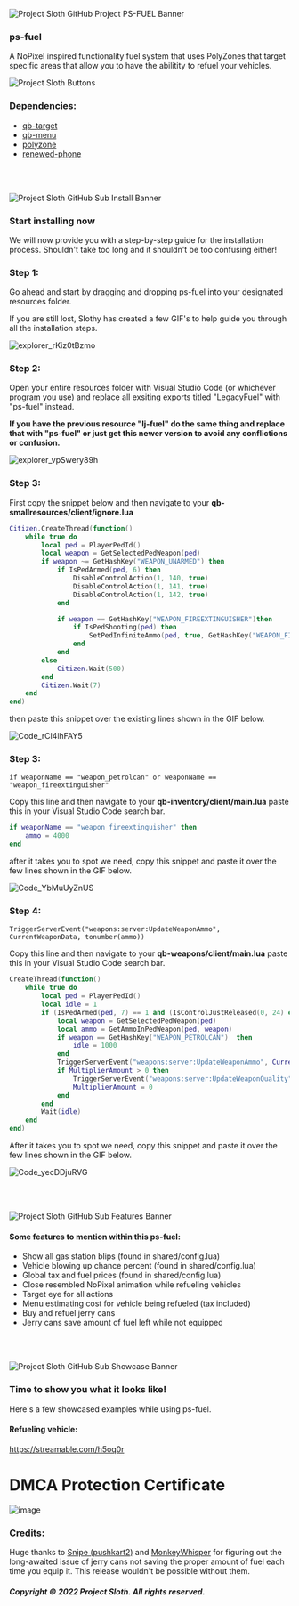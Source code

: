 ![Project Sloth GitHub Project PS-FUEL Banner](https://user-images.githubusercontent.com/91661118/169398756-5c1a49b8-e21c-4a06-baa6-7fcc793c34e3.png)

### ps-fuel
A NoPixel inspired functionality fuel system that uses PolyZones that target specific areas that allow you to have the abilitity to refuel your vehicles.

![Project Sloth Buttons](https://user-images.githubusercontent.com/91661118/169454003-488c8994-eec9-4b92-9b0c-f3a675be7d1b.png)

### Dependencies:
* [qb-target](https://github.com/BerkieBb/qb-target)
* [qb-menu](https://github.com/qbcore-framework/qb-menu)
* [polyzone](https://github.com/qbcore-framework/PolyZone)
* [renewed-phone](https://github.com/Renewed-Scripts/qb-phone/)

<br>
<br>

![Project Sloth GitHub Sub Install Banner](https://user-images.githubusercontent.com/91661118/169409382-9c2c1478-2c48-45a9-a3c6-e9167f741efc.png)


### Start installing now
We will now provide you with a step-by-step guide for the installation process. Shouldn't take too long and it shouldn't be too confusing either! 

### Step 1:
Go ahead and start by dragging and dropping ps-fuel into your designated resources folder.

If you are still lost, Slothy has created a few GIF's to help guide you through all the installation steps.

![explorer_rKiz0tBzmo](https://user-images.githubusercontent.com/91661118/169417369-59282006-7284-477d-853f-c29b108baa5d.gif)

### Step 2:
Open your entire resources folder with Visual Studio Code (or whichever program you use) and replace all exsiting exports titled "LegacyFuel" with "ps-fuel" instead. 

**If you have the previous resource "lj-fuel" do the same thing and replace that with "ps-fuel" or just get this newer version to avoid any conflictions or confusion.**

![explorer_vpSwery89h](https://user-images.githubusercontent.com/91661118/169423238-99659010-718d-4d95-a73e-8aa2b232ebb4.gif)

### Step 3: 
First copy the snippet below and then navigate to your **qb-smallresources/client/ignore.lua**

```lua
Citizen.CreateThread(function()
    while true do
        local ped = PlayerPedId()
        local weapon = GetSelectedPedWeapon(ped)
		if weapon ~= GetHashKey("WEAPON_UNARMED") then
			if IsPedArmed(ped, 6) then
				DisableControlAction(1, 140, true)
				DisableControlAction(1, 141, true)
				DisableControlAction(1, 142, true)
			end

			if weapon == GetHashKey("WEAPON_FIREEXTINGUISHER")then
				if IsPedShooting(ped) then
					SetPedInfiniteAmmo(ped, true, GetHashKey("WEAPON_FIREEXTINGUISHER"))
				end
			end
		else
			Citizen.Wait(500)
		end
        Citizen.Wait(7)
    end
end)
```

then paste this snippet over the existing lines shown in the GIF below.

![Code_rCl4lhFAY5](https://user-images.githubusercontent.com/91661118/169423678-9b55f693-de65-4e9d-b595-3a61ee31ca17.gif)

### Step 3:
```if weaponName == "weapon_petrolcan" or weaponName == "weapon_fireextinguisher"```

Copy this line and then navigate to your **qb-inventory/client/main.lua** paste this in your Visual Studio Code search bar.

```lua
if weaponName == "weapon_fireextinguisher" then
	ammo = 4000
end
```
after it takes you to spot we need, copy this snippet and paste it over the few lines shown in the GIF below.

![Code_YbMuUyZnUS](https://user-images.githubusercontent.com/91661118/169424450-5220ea12-24a4-4bcc-a7d2-c68950cb4d27.gif)

### Step 4:
```TriggerServerEvent("weapons:server:UpdateWeaponAmmo", CurrentWeaponData, tonumber(ammo))```

Copy this line and then navigate to your **qb-weapons/client/main.lua** paste this in your Visual Studio Code search bar.

```lua
CreateThread(function()
    while true do
        local ped = PlayerPedId()
        local idle = 1
        if (IsPedArmed(ped, 7) == 1 and (IsControlJustReleased(0, 24) or IsDisabledControlJustReleased(0, 24))) or IsPedShooting(PlayerPedId()) then
            local weapon = GetSelectedPedWeapon(ped)
            local ammo = GetAmmoInPedWeapon(ped, weapon)
            if weapon == GetHashKey("WEAPON_PETROLCAN")  then
                idle = 1000
            end
            TriggerServerEvent("weapons:server:UpdateWeaponAmmo", CurrentWeaponData, tonumber(ammo))
            if MultiplierAmount > 0 then
                TriggerServerEvent("weapons:server:UpdateWeaponQuality", CurrentWeaponData, MultiplierAmount)
                MultiplierAmount = 0
            end
        end
        Wait(idle)
    end
end)
```

After it takes you to spot we need, copy this snippet and paste it over the few lines shown in the GIF below.

![Code_yecDDjuRVG](https://user-images.githubusercontent.com/91661118/169425085-6eaeead9-9398-4ac0-8e0f-b6d116326e97.gif)

<br>
<br>

![Project Sloth GitHub Sub Features Banner](https://user-images.githubusercontent.com/91661118/169454782-7891d081-63b7-4e40-b26a-d995bd7c99bb.png)

#### Some features to mention within this ps-fuel:
* Show all gas station blips (found in shared/config.lua)
* Vehicle blowing up chance percent (found in shared/config.lua)
* Global tax and fuel prices (found in shared/config.lua)
* Close resembled NoPixel animation while refueling vehicles
* Target eye for all actions
* Menu estimating cost for vehicle being refueled (tax included)
* Buy and refuel jerry cans
* Jerry cans save amount of fuel left while not equipped

<br>
<br>

![Project Sloth GitHub Sub Showcase Banner](https://user-images.githubusercontent.com/91661118/169444909-e642a02d-5f74-4016-9044-f380150307ca.png)

### Time to show you what it looks like!
Here's a few showcased examples while using ps-fuel.

#### Refueling vehicle:
https://streamable.com/h5oq0r


# DMCA Protection Certificate
![image](https://user-images.githubusercontent.com/82112471/171916122-95422e07-0831-4d7e-bf27-c4b31945801f.png)

### Credits:
Huge thanks to [Snipe (pushkart2)](https://github.com/pushkart2) and [MonkeyWhisper](https://github.com/MonkeyWhisper) for figuring out the long-awaited issue of jerry cans not saving the proper amount of fuel each time you equip it. This release wouldn't be possible without them.

##### Copyright © 2022 Project Sloth. All rights reserved.
